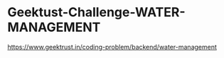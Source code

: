# Geektust-Challenge-WATER-MANAGEMENT
https://www.geektrust.in/coding-problem/backend/water-management
